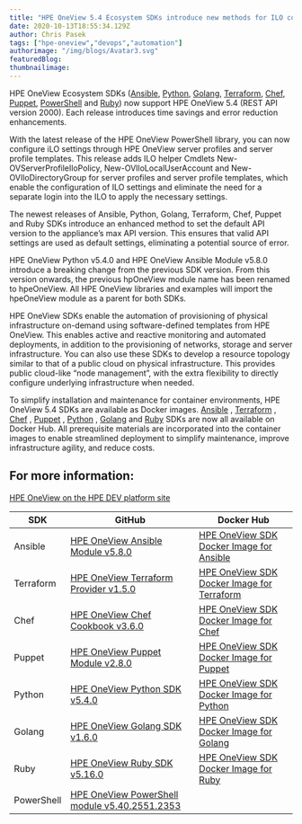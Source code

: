 ```yaml
---
title: "HPE OneView 5.4 Ecosystem SDKs introduce new methods for ILO configuration and default API versioning"
date: 2020-10-13T18:55:34.129Z
author: Chris Pasek 
tags: ["hpe-oneview","devops","automation"]
authorimage: "/img/blogs/Avatar3.svg"
featuredBlog:
thumbnailimage:
---
```

HPE OneView Ecosystem SDKs ([Ansible](https://github.com/HewlettPackard/oneview-ansible), [Python](https://github.com/HewlettPackard/oneview-python), [Golang](https://github.com/HewlettPackard/oneview-golang), [Terraform](https://github.com/HewlettPackard/terraform-provider-oneview/releases/tag/v1.3.0), [Chef](https://github.com/HewlettPackard/oneview-chef), [Puppet](https://github.com/HewlettPackard/oneview-puppet), [PowerShell](https://github.com/HewlettPackard/POSH-HPOneView) and [Ruby](https://github.com/HewlettPackard/oneview-sdk-ruby)) now support  HPE OneView 5.4 (REST API version 2000). Each release introduces time savings and error reduction enhancements. 

With the latest release of the HPE OneView PowerShell library, you can now configure iLO settings through HPE OneView server profiles and server profile templates. This release adds ILO helper Cmdlets New-OVServerProfileIloPolicy, New-OVIloLocalUserAccount and New-OVIloDirectoryGroup for server profiles and server profile templates, which enable the configuration of ILO settings and eliminate the need for a separate login into the ILO to apply the necessary settings. 

The newest releases of Ansible, Python, Golang, Terraform, Chef, Puppet and Ruby SDKs introduce an enhanced method to set the default API version to the appliance’s max API version. This ensures that valid API settings are used as default settings, eliminating a potential source of error.

HPE OneView Python v5.4.0 and HPE OneView Ansible Module v5.8.0 introduce a breaking change from the previous SDK version. From this version onwards, the previous hpOneView module name has been renamed to hpeOneView. All HPE OneView libraries and examples will import the hpeOneView module as a parent for both SDKs. 

HPE OneView SDKs enable the automation of provisioning of physical infrastructure on-demand using software-defined templates from HPE OneView. This enables active and reactive monitoring and automated deployments, in addition to the provisioning of networks, storage and server infrastructure. You can also use these SDKs to develop a resource topology similar to that of a public cloud on physical infrastructure. This provides public cloud-like “node management”, with the extra flexibility to directly configure underlying infrastructure when needed.  

To simplify installation and maintenance for container environments, HPE OneView 5.4 SDKs are available as Docker images.  [Ansible](https://hub.docker.com/repository/docker/hewlettpackardenterprise/hpe-oneview-sdk-for-ansible) , [Terraform](https://hub.docker.com/repository/docker/hewlettpackardenterprise/hpe-oneview-sdk-for-terraform) , [Chef](https://hub.docker.com/repository/docker/hewlettpackardenterprise/hpe-oneview-sdk-for-chef) , [Puppet](https://hub.docker.com/repository/docker/hewlettpackardenterprise/hpe-oneview-sdk-for-puppet) , [Python](https://hub.docker.com/repository/docker/hewlettpackardenterprise/hpe-oneview-sdk-for-python) , [Golang](https://hub.docker.com/repository/docker/hewlettpackardenterprise/hpe-oneview-sdk-for-golang) and [Ruby](https://hub.docker.com/repository/docker/hewlettpackardenterprise/hpe-oneview-sdk-for-ruby) SDKs are now all available on Docker Hub. All prerequisite materials are incorporated into the container images to enable streamlined deployment to simplify maintenance, improve infrastructure agility, and reduce costs.

## For more information:

[HPE OneView on the HPE DEV platform site](https://developer.hpe.com/platform/hpe-oneview/home)

| SDK  | GitHub   | Docker Hub  | 
| -----  | ------ | ------- |
| Ansible | [HPE OneView Ansible Module v5.8.0](https://github.com/HewlettPackard/oneview-ansible/releases/tag/v5.8.0) | [HPE OneView SDK Docker Image for Ansible](https://hub.docker.com/repository/docker/hewlettpackardenterprise/hpe-oneview-sdk-for-ansible) |
| Terraform | [HPE OneView Terraform Provider v1.5.0](https://github.com/HewlettPackard/terraform-provider-oneview/releases/tag/v1.5.0) | [HPE OneView SDK Docker Image for Terraform](https://hub.docker.com/repository/docker/hewlettpackardenterprise/hpe-oneview-sdk-for-terraform) |
| Chef | [HPE OneView Chef Cookbook v3.6.0](https://github.com/HewlettPackard/oneview-chef/releases/tag/v3.6.0) | [HPE OneView SDK Docker Image for Chef](https://hub.docker.com/repository/docker/hewlettpackardenterprise/hpe-oneview-sdk-for-chef) |
| Puppet | [HPE OneView Puppet Module v2.8.0](https://github.com/HewlettPackard/oneview-puppet/releases/tag/v2.8.0) | [HPE OneView SDK Docker Image for Puppet](https://hub.docker.com/repository/docker/hewlettpackardenterprise/hpe-oneview-sdk-for-puppet) |
| Python | [HPE OneView Python SDK v5.4.0](https://github.com/HewlettPackard/oneview-python/releases/tag/v5.4.0) | [HPE OneView SDK Docker Image for Python](https://hub.docker.com/repository/docker/hewlettpackardenterprise/hpe-oneview-sdk-for-python) |
| Golang | [HPE OneView Golang SDK v1.6.0](https://github.com/HewlettPackard/oneview-golang/releases/tag/v1.6.0) | [HPE OneView SDK Docker Image for Golang](https://hub.docker.com/repository/docker/hewlettpackardenterprise/hpe-oneview-sdk-for-golang) |
| Ruby | [HPE OneView Ruby SDK v5.16.0](https://github.com/HewlettPackard/oneview-sdk-ruby/releases/tag/v5.16.0)  | [HPE OneView SDK Docker Image for Ruby](https://hub.docker.com/repository/docker/hewlettpackardenterprise/hpe-oneview-sdk-for-ruby) |
| PowerShell | [HPE OneView PowerShell module v5.40.2551.2353](https://github.com/HewlettPackard/POSH-HPEOneView/releases/tag/v5.40.2551.2353) |   |
